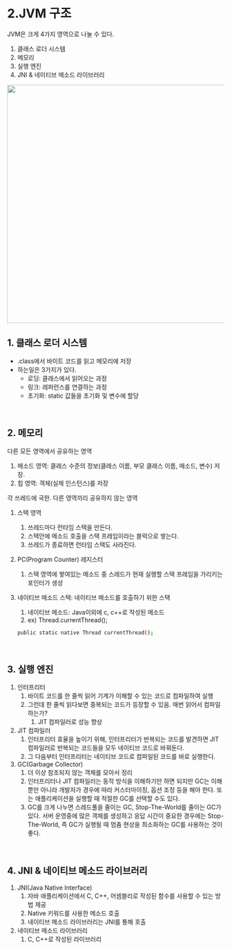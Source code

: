 # 2.JVM 구조

JVM은 크게 4가지 영역으로 나눌 수 있다.

1. 클래스 로더 시스템
2. 메모리
3. 실행 엔진
4. JNI & 네이티브 메소드 라이브러리

<img src="https://user-images.githubusercontent.com/52793122/149522397-803d869f-3281-4a63-855c-d9b2066f98d4.jpg"  width="800" height="550"/>

<br/>

## 1. 클래스 로더 시스템

- .class에서 바이트 코드를 읽고 메모리에 저장
- 하는일은 3가지가 있다.
    - 로딩: 클래스에서 읽어오는 과정
    - 링크: 레퍼런스를 연결하는 과정
    - 초기화: static 값들을 초기화 및 변수에 할당

<br/>

## 2. 메모리

다른 모든 영역에서 공유하는 영역

1. 메소드 영역: 클래스 수준의 정보(클래스 이름, 부모 클래스 이름, 메소드, 변수) 저장.
2. 힙 영역: 객체(실제 인스턴스)를 저장

각 쓰레드에 국한. 다른 영역끼리 공유하지 않는 영역

1. 스택 영역
    1. 쓰레드마다 런타임 스택을 만든다. 
    2. 스택안에 메소드 호출을 스택 프레임이라는 블럭으로 쌓는다. 
    3. 쓰레드가 종료하면 런타임 스택도 사라진다.
2. PC(Program Counter) 레지스터
    1. 스택 영역에 쌓여있는 메소드 중 스레드가 현재 실행할 스택 프레임을 가리키는 포인터가 생성
3. 네이티브 메소드 스택: 네이티브 메소드를 호출하기 위한 스택
    1. 네이티브 메소드: Java이외에 c, c++로 작성된 메소드
    2. ex) Thread.currentThread();
    
    ```bash
    public static native Thread currentThread();
    ```
<br/>

## 3. 실행 엔진

1. 인터프리터
    1. 바이트 코드를 한 줄씩 읽어 기계가 이해할 수 있는 코드로 컴파일하여 실행
    2. 그런데 한 줄씩 읽다보면 중복되는 코드가 등장할 수 있음. 매번 읽어서 컴파일 하는가? 
        1. JIT 컴파일러로 성능 향상
2. JIT 컴파일러
    1. 인터프리터 효율을 높이기 위해, 인터프리터가 반복되는 코드를 발견하면 JIT 컴파일러로 반복되는 코드들을 모두 네이티브 코드로 바꿔둔다. 
    2. 그 다음부터 인터프리터는 네이티브 코드로 컴파일된 코드를 바로 실행한다. 
3. GC(Garbage Collector)
    1. 더 이상 참조되지 않는 객체를 모아서 정리
    2. 인터프리터나 JIT 컴파일러는 동작 방식을 이해하기만 하면 되지만 GC는 이해 뿐만 아니라 개발자가 경우에 따라 커스터마이징, 옵션 조정 등을 해야 한다. 또는 애플리케이션을 실행할 때 적절한 GC를 선택할 수도 있다. 
    3. GC를 크게 나누면 스레드풀을 줄이는 GC, Stop-The-World를 줄이는 GC가 있다. 서버 운영중에 많은 객체를 생성하고 응답 시간이 중요한 경우에는 Stop-The-World, 즉 GC가 실행될 때 멈춤 현상을 최소화하는 GC를 사용하는 것이 좋다. 

<br/>

## 4. JNI & 네이티브 메소드 라이브러리

1. JNI(Java Native Interface)
    1. 자바 애플리케이션에서 C, C++, 어셈블리로 작성된 함수를 사용할 수 있는 방법 제공
    2. Native 키워드를 사용한 메소드 호출
    3. 네이티브 메소드 라이브러리는 JNI를 통해 호출
2. 네이티브 메소드 라이브러리
    1. C, C++로 작성된 라이브러리